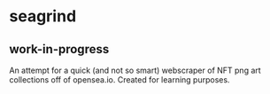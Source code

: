 # seagrind

## work-in-progress

An attempt for a quick (and not so smart) webscraper of NFT png art collections off of opensea.io.
Created for learning purposes.
